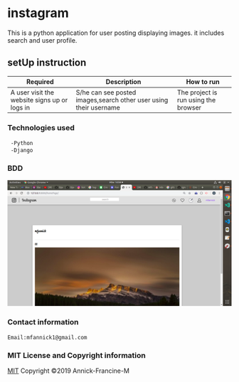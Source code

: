 # instagram
  This is a python application for user posting displaying images.
  it includes search and user profile.

  ## setUp instruction

   | Required                                  | Description                                                       | How to run                            |
|-------------------------------------------|-------------------------------------------------------------------|---------------------------------------|
| A user visit the website signs up or logs in       | S/he can see posted images,search other user using their username                                 | The project is run using the browser |
                 

   ### Technologies used

     -Python
     -Django 
   ### BDD
   <img src='/media/profileImage/yes.png' alt='image'>


   ### Contact information
    
    Email:mfannick1@gmail.com

   ### MIT License and Copyright information
   
  [MIT](https://choosealicense.com/licenses/mit/)
  Copyright &copy;2019 Annick-Francine-M